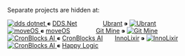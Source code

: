 Separate projects are hidden at:

<p align="left">
  <!-- DDS.Net + Ubrant -->
  <a href="https://github.com/dds-dotnet">
    <img src="https://avatars.githubusercontent.com/u/125957062?s=48&v=4" alt="dds dotnet" />
  </a> ⁌ <a href="https://github.com/dds-dotnet">DDS.Net</a>
  &nbsp;&nbsp;&nbsp;&nbsp;&nbsp;&nbsp;&nbsp;&nbsp;&nbsp;&nbsp;&nbsp;&nbsp;&nbsp;
  <a href="https://github.com/ubrant">Ubrant</a> ⁍ <a href="https://github.com/ubrant">
    <img src="https://avatars.githubusercontent.com/u/87671848?s=48&v=4" alt="Ubrant" />
  </a>
  
  <br />
  
  <!-- moveOS + Git Mine -->
  <a href="https://github.com/move-os">
    <img src="https://avatars.githubusercontent.com/u/116582302?s=48&v=4" alt="moveOS" />
  </a> ⁌ <a href="https://github.com/move-os">moveOS</a>
  &nbsp;&nbsp;&nbsp;&nbsp;&nbsp;&nbsp;&nbsp;&nbsp;&nbsp;&nbsp;&nbsp;&nbsp;&nbsp;
  <a href="https://github.com/git-mine">Git Mine</a> ⁍ <a href="https://github.com/git-mine">
    <img src="https://avatars.githubusercontent.com/u/125908595?s=48&v=4" alt="Git Mine" />
  </a>
  
  <br />
  
  <!-- CronBlocks AI + InnoLixir -->
  <a href="https://github.com/cronblocks-ai">
    <img src="https://avatars.githubusercontent.com/u/103107980?s=48&v=4" alt="CronBlocks AI" />
  </a> ⁌ <a href="https://github.com/cronblocks-ai">CronBlocks AI</a>
  &nbsp;&nbsp;&nbsp;&nbsp;&nbsp;
  <a href="https://github.com/innolixir">InnoLixir</a> ⁍ <a href="https://github.com/innolixir">
    <img src="https://avatars.githubusercontent.com/u/85053112?s=48&v=4" alt="InnoLixir" />
  </a>
  
  <br />
  
  <!-- HappyLogic + ---- -->
  <a href="https://github.com/happylogic">
    <img src="https://avatars.githubusercontent.com/u/132655798?s=48&v=4" alt="CronBlocks AI" />
  </a> ⁌ <a href="https://github.com/happylogic">Happy Logic</a>
</p>
